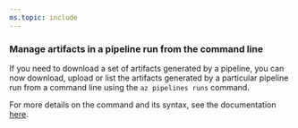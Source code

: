 ```yaml
---
ms.topic: include
---
```


### Manage artifacts in a pipeline run from the command line

If you need to download a set of artifacts generated by a pipeline, you can now download, upload or list the artifacts generated by a particular pipeline run from a command line using the `az pipelines runs` command. 

For more details on the command and its syntax, see the documentation [here](/cli/azure/ext/azure-devops/pipelines/runs/artifact?view=azure-cli-latest&preserve-view=true).
